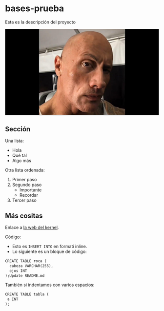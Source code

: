  # bases-prueba
 Esta es la descripción del proyecto

 ![La mejor imagen de Linux](therock.jpg)
 ## Sección
 Una lista:
 - Hola
 - Qué tal
 - Algo más

Otra lista ordenada:
1. Primer paso
2. Segundo paso
   - Importante
   - Recordar
3. Tercer paso 

## Más cositas
Enlace a [la web del kernel](https://kernel.org).

Código:

- Esto es `INSERT INTO` en formati inline.
- Lo siguiente es un bloque de código:

```
CREATE TABLE roca (
  cabeza VARCHAR(255),
  ojos INT
);Update README.md
```

También si indentamos con varios espacios:
  
    CREATE TABLE tabla (
     a INT 
    );
  
